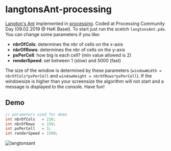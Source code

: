 # langtonsAnt-processing
[Langton's Ant](https://en.wikipedia.org/wiki/Langton%27s_ant) implemented in [processing](https://processing.org/). Coded at Processing Community Day (09.02.2019 @ HeK Basel). To start just run the scetch `langtonsAnt.pde`. You can change some parameters if you like:
- **nbrOfCols**: determines the nbr of cells on the x-axis
- **nbrOfRows**: determines the nbr of cells on the y-axis
- **pxPerCell**:  how big is each cell? (min value allowed is 2)
- **renderSpeed**: set between 1 (slow) and 5000 (fast)

The size of the window is determined by these parameters (`windowWidth = nbrOfCols*pxPerCell` and `windowHeight = nbrOfRows*pxPerCell`). If the windowsize is higher than your screensize the algorithm will not start and a message is displayed to the console. Have fun!

## Demo
```java
// parameters used for demo
int nbrOfCols   = 210;
int nbrOfRows   = 150;
int pxPerCell   = 3;
int renderSpeed = 1500;
```
![langtonsant](https://user-images.githubusercontent.com/44790691/53268564-c0691180-36e6-11e9-8e4d-fdf84d8f698f.gif)

